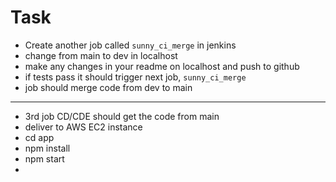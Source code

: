 # Task

- Create another job called `sunny_ci_merge` in jenkins
- change from main to dev in localhost
- make any changes in your readme on localhost and push to github
- if tests pass it should trigger next job, `sunny_ci_merge`
- job should merge code from dev to main

--------------------------------------------

- 3rd job CD/CDE should get the code from main
- deliver to AWS EC2 instance
- cd app
- npm install
- npm start
- 
